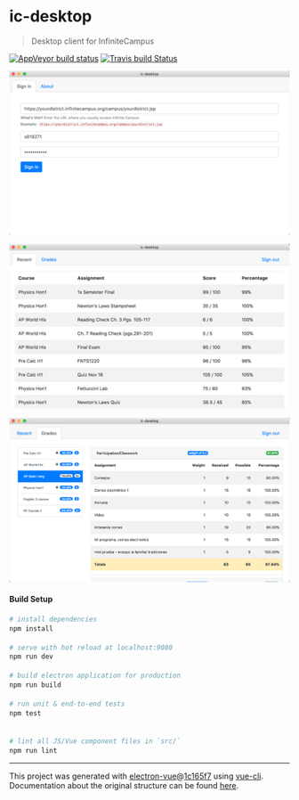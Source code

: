 # ic-desktop

> Desktop client for InfiniteCampus

[![AppVeyor build status](https://ci.appveyor.com/api/projects/status/dpba49y12fjwt1h6?svg=true)](https://ci.appveyor.com/project/aaronduino/ic-desktop)
[![Travis build Status](https://travis-ci.org/aaronduino/ic-desktop.svg?branch=master)](https://travis-ci.org/aaronduino/ic-desktop)

![Sign In](screenshot_signin.png)

![View Recent Assignments](screenshot_recent.png)

![View Grade Details](screenshot_grades.png)

#### Build Setup

``` bash
# install dependencies
npm install

# serve with hot reload at localhost:9080
npm run dev

# build electron application for production
npm run build

# run unit & end-to-end tests
npm test


# lint all JS/Vue component files in `src/`
npm run lint

```

---

This project was generated with [electron-vue](https://github.com/SimulatedGREG/electron-vue)@[1c165f7](https://github.com/SimulatedGREG/electron-vue/tree/1c165f7c5e56edaf48be0fbb70838a1af26bb015) using [vue-cli](https://github.com/vuejs/vue-cli). Documentation about the original structure can be found [here](https://simulatedgreg.gitbooks.io/electron-vue/content/index.html).
